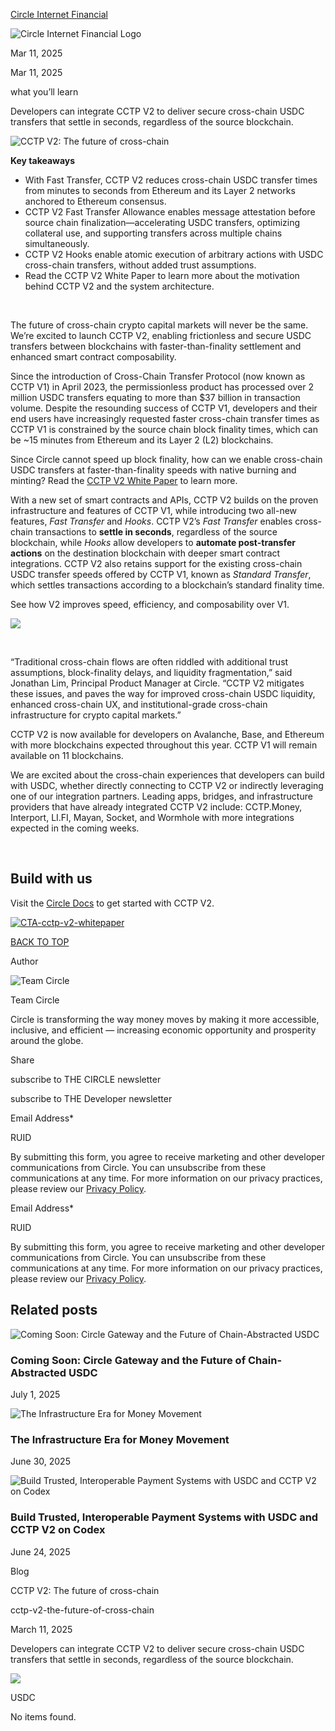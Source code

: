 [Circle Internet Financial](https://www.circle.com/)

![Circle Internet Financial Logo](https://cdn2.hubspot.net/hubfs/6778953/Circle%20logo%202020/logo@2x.png)

Mar 11, 2025

Mar 11, 2025

what you’ll learn

Developers can integrate CCTP V2 to deliver secure cross-chain USDC transfers that settle in seconds, regardless of the source blockchain.

![CCTP V2: The future of cross-chain](https://cdn.prod.website-files.com/67116d0daddc92483c812ead/67cb0b771ed58296384fb55e_Blog_CCTPv2-launch.jpg)

**Key takeaways**

- With Fast Transfer, CCTP V2 reduces cross-chain USDC transfer times from minutes to seconds from Ethereum and its Layer 2 networks anchored to Ethereum consensus.
- CCTP V2 Fast Transfer Allowance enables message attestation before source chain finalization—accelerating USDC transfers, optimizing collateral use, and supporting transfers across multiple chains simultaneously.
- CCTP V2 Hooks enable atomic execution of arbitrary actions with USDC cross-chain transfers, without added trust assumptions.
- Read the CCTP V2 White Paper to learn more about the motivation behind CCTP V2 and the system architecture.

‍

The future of cross-chain crypto capital markets will never be the same. We’re excited to launch CCTP V2, enabling frictionless and secure USDC transfers between blockchains with faster-than-finality settlement and enhanced smart contract composability.

Since the introduction of Cross-Chain Transfer Protocol (now known as CCTP V1) in April 2023, the permissionless product has processed over 2 million USDC transfers equating to more than $37 billion in transaction volume. Despite the resounding success of CCTP V1, developers and their end users have increasingly requested faster cross-chain transfer times as CCTP V1 is constrained by the source chain block finality times, which can be ~15 minutes from Ethereum and its Layer 2 (L2) blockchains.

Since Circle cannot speed up block finality, how can we enable cross-chain USDC transfers at faster-than-finality speeds with native burning and minting? Read the [CCTP V2 White Paper](https://github.com/circlefin/evm-cctp-contracts/blob/master/whitepaper/CCTPV2_White_Paper.pdf) to learn more.

With a new set of smart contracts and APIs, CCTP V2 builds on the proven infrastructure and features of CCTP V1, while introducing two all-new features, _Fast Transfer_ and _Hooks_. CCTP V2’s _Fast Transfer_ enables cross-chain transactions to **settle in seconds**, regardless of the source blockchain, while _Hooks_ allow developers to **automate post-transfer actions** on the destination blockchain with deeper smart contract integrations. CCTP V2 also retains support for the existing cross-chain USDC transfer speeds offered by CCTP V1, known as _Standard Transfer_, which settles transactions according to a blockchain’s standard finality time.

See how V2 improves speed, efficiency, and composability over V1.

![](https://cdn.prod.website-files.com/67116d0daddc92483c812ead/67cb0cc799db4e1e3c0c8475_Blog_cctp-comparison.jpg)

‍

“Traditional cross-chain flows are often riddled with additional trust assumptions, block-finality delays, and liquidity fragmentation,” said Jonathan Lim, Principal Product Manager at Circle. “CCTP V2 mitigates these issues, and paves the way for improved cross-chain USDC liquidity, enhanced cross-chain UX, and institutional-grade cross-chain infrastructure for crypto capital markets.”

CCTP V2 is now available for developers on Avalanche, Base, and Ethereum with more blockchains expected throughout this year. CCTP V1 will remain available on 11 blockchains.

We are excited about the cross-chain experiences that developers can build with USDC, whether directly connecting to CCTP V2 or indirectly leveraging one of our integration partners. Leading apps, bridges, and infrastructure providers that have already integrated CCTP V2 include: CCTP.Money, Interport, LI.FI, Mayan, Socket, and Wormhole with more integrations expected in the coming weeks.

‍

## **Build with us**

Visit the [Circle Docs](https://developers.circle.com/stablecoins/cctp-getting-started) to get started with CCTP V2.

[![CTA-cctp-v2-whitepaper](https://no-cache.hubspot.com/cta/default/6778953/interactive-186985204134.png)](https://cta-service-cms2.hubspot.com/web-interactives/public/v1/track/redirect?encryptedPayload=AVxigLLsL2KBtft%2BYVe0CTlmZoAlRXSj14Yk6So5YglZA%2BOjkyT5Vs5Qs746R6W7kbUxqjo9pPoCDeUZi%2Bff6MEa97Qs32nEBRE%2Bi7L2M6U9pTh%2FOdac2kNQI9fyrYOPFeojsagbrq12YbaB5LpRLCT3AZsJuWE6vMAePUi%2F306njMD9r5Nkh0nAdlDIb01xA2Ok07vKVIVJcLlZ4A140OtmrSoOAS%2BG7L2eqH0%2FErwuFjyzaZSbKOpNRMDiRNj45wjfggUawtfbJLM%3D&webInteractiveContentId=186985204134&portalId=6778953)

[BACK TO TOP](https://www.circle.com/blog/cctp-v2-the-future-of-cross-chain?utm_source=chatgpt.com#post-top)

Author

![Team Circle](https://cdn.prod.website-files.com/67116d0daddc92483c812ead/67116d0daddc92483c8135b7_circle-icon-inset-300.webp)

Team Circle

Circle is transforming the way money moves by making it more accessible, inclusive, and efficient — increasing economic opportunity and prosperity around the globe.

Share

subscribe to THE CIRCLE newsletter

subscribe to THE Developer newsletter

Email Address\*

RUID

By submitting this form, you agree to receive marketing and other developer communications from Circle. You can unsubscribe from these communications at any time. For more information on our privacy practices, please review our [Privacy Policy](https://www.circle.com/en/legal/us-privacy).

Email Address\*

RUID

By submitting this form, you agree to receive marketing and other developer communications from Circle. You can unsubscribe from these communications at any time. For more information on our privacy practices, please review our [Privacy Policy](https://www.circle.com/en/legal/us-privacy).

## Related posts

![Coming Soon: Circle Gateway and the Future of Chain-Abstracted USDC](https://cdn.prod.website-files.com/67116d0daddc92483c812ead/686306296439bed9fbb02830_Blog_gateway-teaser-textonly.jpg)

### Coming Soon: Circle Gateway and the Future of Chain-Abstracted USDC

July 1, 2025

![The Infrastructure Era for Money Movement](https://cdn.prod.website-files.com/67116d0daddc92483c812ead/685d6a647c2816f41379db90_blog-CPN-part9.jpg)

### The Infrastructure Era for Money Movement

June 30, 2025

![Build Trusted, Interoperable Payment Systems with USDC and CCTP V2 on Codex](https://cdn.prod.website-files.com/67116d0daddc92483c812ead/685483fd385832dea08520a0_Blog_BuildingSystems-Codex.jpg)

### Build Trusted, Interoperable Payment Systems with USDC and CCTP V2 on Codex

June 24, 2025

Blog

CCTP V2: The future of cross-chain

cctp-v2-the-future-of-cross-chain

March 11, 2025

Developers can integrate CCTP V2 to deliver secure cross-chain USDC transfers that settle in seconds, regardless of the source blockchain.

![](https://cdn.prod.website-files.com/67116d0daddc92483c812ead/67cb0b771ed58296384fb55e_Blog_CCTPv2-launch.jpg)

USDC

No items found.